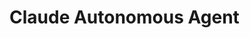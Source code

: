 <!-- Optimized: 2025-10-06 -->
<!-- RPM: 1.6.2.1.1.6.2.1_README_AUTONOMOUS_AGENT_20251006 -->
<!-- Session: E2E RPM DNA Application -->
<!-- AOM: RND (Reggie & Dro) -->
<!-- COI: TECHNOLOGY -->
<!-- RPM: HIGH -->
<!-- ACTION: BUILD -->

# Claude Autonomous Agent
